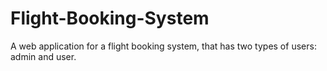 # Flight-Booking-System
A web application for a flight booking system, that has two types of users: admin and user.

